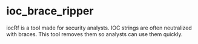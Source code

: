 # ioc_brace_ripper
iocRf is a tool made for security analysts. IOC strings are often neutralized with braces. This tool removes them so analysts can use them quickly.
